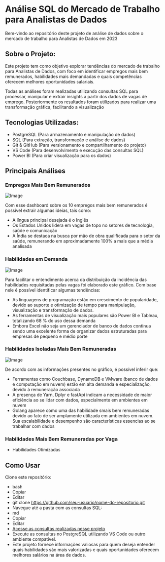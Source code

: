 # Análise SQL do Mercado de Trabalho para Analistas de Dados

Bem-vindo ao repositório deste projeto de análise de dados sobre o mercado de trabalho para Analistas de Dados em 2023

## Sobre o Projeto:

Este projeto tem como objetivo explorar tendências do mercado de trabalho para Analistas de Dados, com foco em identificar empregos mais bem remunerados, habilidades mais demandadas e quais competências oferecem melhores oportunidades salariais.

Todas as análises foram realizadas utilizando consultas SQL para processar, manipular e extrair insights a partir dos dados de vagas de emprego. Posteriormente os resultados foram utilizados para realizar uma transformação gráfica, facilitando a visualização

## Tecnologias Utilizadas:

* PostgreSQL (Para armazenamento e manipulação de dados)
* SQL (Para extração, transformação e análise de dados)
* Git & GitHub (Para versionamento e compartilhamento do projeto)
* VS Code (Para desenvolvimento e execução das consultas SQL)
* Power BI (Para criar visualização para os dados)

## Principais Análises

### Empregos Mais Bem Remunerados

![Image](https://github.com/user-attachments/assets/481f711b-c10a-4319-89bf-c3488b62d53d)

Com esse dashboard sobre os 10 empregos mais bem remunerados é possível extrair algumas ideias, tais como:

* A língua principal desejada é o Inglês
* Os Estados Unidos lidera em vagas de topo no setores de tecnologia, saúde e comunicação
* A Índia se destaca na busca por mão de obra qualificada para o setor da saúde, remunerando em aproximadamente 100% a mais que a média analisada


### Habilidades em Demanda

![Image](https://github.com/user-attachments/assets/521d237f-06e8-4b8f-99c2-6b29021c2754)

Para facilitar o entendimento acerca da distribuição da incidência das habilidades requisitadas pelas vagas foi elaborado este gráfico. Com base nele é possível identificar algumas tendências:

* As linguagens de programação estão em crescimento de popularidade, devido ao suporte e otimização de tempo para manipulação, visualização e transformação de dados.
* As ferramentas de visualização mais populares são Power BI e Tableau, totalizando 68 % do uso dessa demanda
* Embora Excel não seja um gerenciador de banco de dados continua sendo uma excelente forma de organizar dados estruturadas para empresas de pequeno e médio porte

### Habilidades Isoladas Mais Bem Remuneradas

![Image](https://github.com/user-attachments/assets/d4b92d21-4e72-47d5-8053-68629479199e)

De acordo com as informações presentes no gráfico, é possível inferir que:

* Ferramentas como Couchbase, DynamoDB e VMware (banco de dados e computação em nuvem) estão em alta demanda e especialização, devido à remuneração associada
* A presença de Yarn, Dplyr e fastApi indicam a necessidade de maior eficiência ao se lidar com dados, especialmente em ambientes em nuvem
* Golang aparece como uma das habilidade smais bem remuneradas devido ao fato de ser amplamente utilizada em ambientes em nuvem. Sua escalabilidade e desempenho são características essencias ao se trabalhar com dados

### Habilidades Mais Bem Remuneradas por Vaga



* Habilidades Otimizadas

## Como Usar

Clone este repositório:
* bash
* Copiar
* Editar
* git clone https://github.com/seu-usuario/nome-do-repositorio.git
* Navegue até a pasta com as consultas SQL:
* md
* Copiar
* Editar
* [Acesse as consultas realizadas nesse projeto](Projeto_SQL/)
* Execute as consultas no PostgreSQL utilizando VS Code ou outro ambiente compatível.
* Este projeto fornece informações valiosas para quem deseja entender quais habilidades são mais valorizadas e quais oportunidades oferecem melhores salários na área de dados.

